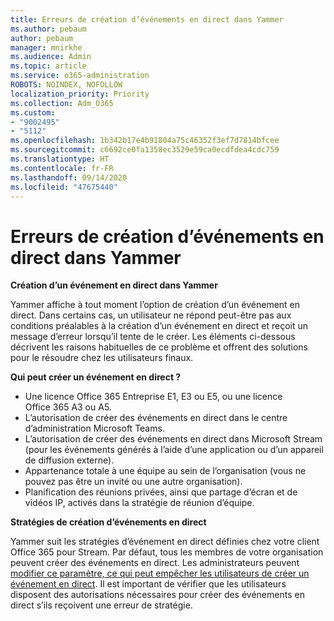 ```yaml
---
title: Erreurs de création d’événements en direct dans Yammer
ms.author: pebaum
author: pebaum
manager: mnirkhe
ms.audience: Admin
ms.topic: article
ms.service: o365-administration
ROBOTS: NOINDEX, NOFOLLOW
localization_priority: Priority
ms.collection: Adm_O365
ms.custom:
- "9002495"
- "5112"
ms.openlocfilehash: 1b342b17e4b91804a75c46352f3ef7d7814bfcee
ms.sourcegitcommit: c6692ce0fa1358ec3529e59ca0ecdfdea4cdc759
ms.translationtype: HT
ms.contentlocale: fr-FR
ms.lasthandoff: 09/14/2020
ms.locfileid: "47675440"
---
```

# <a name="live-events-in-yammer-creation-errors"></a>Erreurs de création d’événements en direct dans Yammer

**Création d’un événement en direct dans Yammer**

Yammer affiche à tout moment l’option de création d’un événement en direct. Dans certains cas, un utilisateur ne répond peut-être pas aux conditions préalables à la création d’un événement en direct et reçoit un message d’erreur lorsqu’il tente de le créer. Les éléments ci-dessous décrivent les raisons habituelles de ce problème et offrent des solutions pour le résoudre chez les utilisateurs finaux.

**Qui peut créer un événement en direct ?**
- Une licence Office 365 Entreprise E1, E3 ou E5, ou une licence Office 365 A3 ou A5.
- L’autorisation de créer des événements en direct dans le centre d’administration Microsoft Teams.
- L’autorisation de créer des événements en direct dans Microsoft Stream (pour les événements générés à l’aide d’une application ou d’un appareil de diffusion externe).
- Appartenance totale à une équipe au sein de l’organisation (vous ne pouvez pas être un invité ou une autre organisation).
- Planification des réunions privées, ainsi que partage d’écran et de vidéos IP, activés dans la stratégie de réunion d’équipe.

**Stratégies de création d’événements en direct**

Yammer suit les stratégies d’événement en direct définies chez votre client Office 365 pour Stream. Par défaut, tous les membres de votre organisation peuvent créer des événements en direct. Les administrateurs peuvent [modifier ce paramètre, ce qui peut empêcher les utilisateurs de créer un événement en direct](https://docs.microsoft.com/stream/live-event-administration#enabling-and-restricting-users-to-creating). Il est important de vérifier que les utilisateurs disposent des autorisations nécessaires pour créer des événements en direct s’ils reçoivent une erreur de stratégie.
